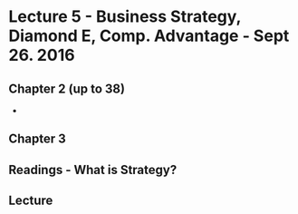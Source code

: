 # Lecture 5 - Business Strategy, Diamond E, Comp. Advantage - Sept 26. 2016 
## Chapter 2 (up to 38)
* 
## Chapter 3
## Readings - What is Strategy?
## Lecture
